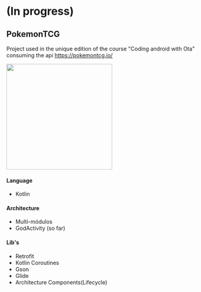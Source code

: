 # (In progress)

## PokemonTCG
Project used in the unique edition of the course "Coding android with Ota"
consuming the api https://pokemontcg.io/

<img src="https://raw.githubusercontent.com/vitorOta/PokemonTCG/master/screenshot.png" width="275">

#### Language
 - Kotlin
 
#### Architecture
- Multi-módulos
- GodActivity (so far)

#### Lib's
- Retrofit
- Kotlin Coroutines
- Gson
- Glide
- Architecture Components(Lifecycle)
